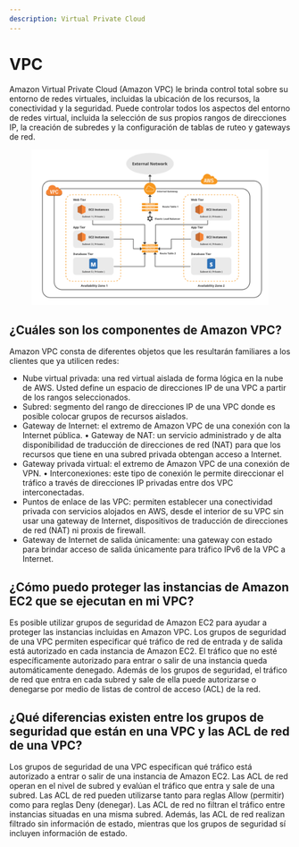 ```yaml
---
description: Virtual Private Cloud
---
```


# VPC

Amazon Virtual Private Cloud (Amazon VPC) le brinda control total sobre su entorno de redes virtuales, incluidas la ubicación de los recursos, la conectividad y la seguridad. Puede controlar todos los aspectos del entorno de redes virtual, incluida la selección de sus propios rangos de direcciones IP, la creación de subredes y la configuración de tablas de ruteo y gateways de red.

<figure><img src="../.gitbook/assets/image (1).png" alt=""><figcaption></figcaption></figure>

## ¿Cuáles son los componentes de Amazon VPC?&#x20;

Amazon VPC consta de diferentes objetos que les resultarán familiares a los clientes que ya utilicen redes:&#x20;

* Nube virtual privada: una red virtual aislada de forma lógica en la nube de AWS. Usted define un espacio de direcciones IP de una VPC a partir de los rangos seleccionados.
* Subred: segmento del rango de direcciones IP de una VPC donde es posible colocar grupos de recursos aislados.
* Gateway de Internet: el extremo de Amazon VPC de una conexión con la Internet pública. • Gateway de NAT: un servicio administrado y de alta disponibilidad de traducción de direcciones de red (NAT) para que los recursos que tiene en una subred privada obtengan acceso a Internet.
* Gateway privada virtual: el extremo de Amazon VPC de una conexión de VPN. • Interconexiones: este tipo de conexión le permite direccionar el tráfico a través de direcciones IP privadas entre dos VPC interconectadas.
* Puntos de enlace de las VPC: permiten establecer una conectividad privada con servicios alojados en AWS, desde el interior de su VPC sin usar una gateway de Internet, dispositivos de traducción de direcciones de red (NAT) ni proxis de firewall.&#x20;
* Gateway de Internet de salida únicamente: una gateway con estado para brindar acceso de salida únicamente para tráfico IPv6 de la VPC a Internet.



## ¿Cómo puedo proteger las instancias de Amazon EC2 que se ejecutan en mi VPC?&#x20;

Es posible utilizar grupos de seguridad de Amazon EC2 para ayudar a proteger las instancias incluidas en Amazon VPC. Los grupos de seguridad de una VPC permiten especificar qué tráfico de red de entrada y de salida está autorizado en cada instancia de Amazon EC2. El tráfico que no esté específicamente autorizado para entrar o salir de una instancia queda automáticamente denegado. Además de los grupos de seguridad, el tráfico de red que entra en cada subred y sale de ella puede autorizarse o denegarse por medio de listas de control de acceso (ACL) de la red.&#x20;

## ¿Qué diferencias existen entre los grupos de seguridad que están en una VPC y las ACL de red de una VPC?&#x20;

Los grupos de seguridad de una VPC especifican qué tráfico está autorizado a entrar o salir de una instancia de Amazon EC2. Las ACL de red operan en el nivel de subred y evalúan el tráfico que entra y sale de una subred. Las ACL de red pueden utilizarse tanto para reglas Allow (permitir) como para reglas Deny (denegar). Las ACL de red no filtran el tráfico entre instancias situadas en una misma subred. Además, las ACL de red realizan filtrado sin información de estado, mientras que los grupos de seguridad sí incluyen información de estado.





